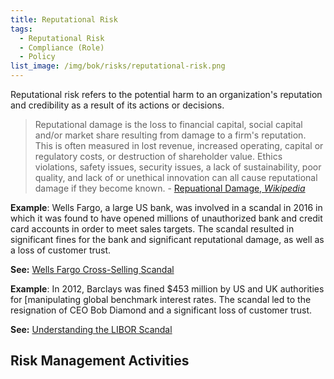 ```yaml
---
title: Reputational Risk
tags:
  - Reputational Risk
  - Compliance (Role)
  - Policy
list_image: /img/bok/risks/reputational-risk.png
---
```


<BoxOut title="Reputational Risk" image="/img/bok/risks/reputational-risk.png">

Reputational risk refers to the potential harm to an organization's reputation and credibility as a result of its actions or decisions.

> Reputational damage is the loss to financial capital, social capital and/or market share resulting from damage to a firm's reputation. This is often measured in lost revenue, increased operating, capital or regulatory costs, or destruction of shareholder value.  Ethics violations, safety issues, security issues, a lack of sustainability, poor quality, and lack of or unethical innovation can all cause reputational damage if they become known. - [Repuational Damage, _Wikipedia_](https://en.wikipedia.org/wiki/Reputational_damage)

</BoxOut>

**Example**: Wells Fargo, a large US bank, was involved in a scandal in 2016 in which it was found to have opened millions of unauthorized bank and credit card accounts in order to meet sales targets. The scandal resulted in significant fines for the bank and significant reputational damage, as well as a loss of customer trust.

**See:** [Wells Fargo Cross-Selling Scandal](https://en.wikipedia.org/wiki/Wells_Fargo_cross-selling_scandal)

**Example**: In 2012, Barclays was fined $453 million by US and UK authorities for [manipulating global benchmark interest rates. The scandal led to the resignation of CEO Bob Diamond and a significant loss of customer trust.

**See:** [Understanding the LIBOR Scandal](https://www.cfr.org/backgrounder/understanding-libor-scandal)

## Risk Management Activities

<BokTagList tag="Reputational Risk" filter="Activities" />
